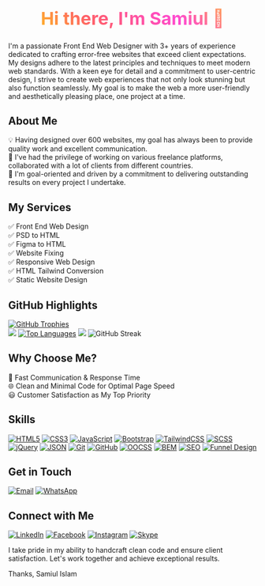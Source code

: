 <h1 style="background-image: -o-linear-gradient(45deg, #ffe300, #ff5f68, #ff49d1, #ffd008);background-image: linear-gradient(45deg, #ffe300, #ff5f68, #ff49d1, #ffd008); background-clip: text; -webkit-background-clip: text; color: transparent; text-align: center; font-size: 36px;">
  Hi there, I'm Samiul 👋
</h1>

I'm a passionate Front End Web Designer with 3+ years of experience dedicated to crafting error-free websites that exceed client expectations. My designs adhere to the latest principles and techniques to meet modern web standards. With a keen eye for detail and a commitment to user-centric design, I strive to create web experiences that not only look stunning but also function seamlessly. My goal is to make the web a more user-friendly and aesthetically pleasing place, one project at a time.

## About Me
💡 Having designed over 600 websites, my goal has always been to provide quality work and excellent communication.  
💼 I've had the privilege of working on various freelance platforms, collaborated with a lot of clients from different countries.  
🎯 I'm goal-oriented and driven by a commitment to delivering outstanding results on every project I undertake.  

## My Services
 ✅ Front End Web Design  
 ✅ PSD to HTML  
 ✅ Figma to HTML  
 ✅ Website Fixing  
 ✅ Responsive Web Design  
 ✅ HTML Tailwind Conversion  
 ✅ Static Website Design  

## GitHub Highlights
[![GitHub Trophies](https://github-profile-trophy.vercel.app/?username=samiulm19&theme=gruvbox)](https://github.com/samiulm19)  
![](https://activity-graph.herokuapp.com/graph?username=samiulm19&bg_color=000000&color=4C71F2)
[![Top Languages](https://github-readme-stats.vercel.app/api/top-langs/?username=samiulm19&theme=dark)](https://github.com/samiulm19)
![](https://visitor-badge.glitch.me/badge?page_id=samiulm19.profile&labelColor=00FF00)
![GitHub Streak](https://github-readme-streak-stats.herokuapp.com/?user=samiulm19&theme=dark)

## Why Choose Me?
 🚀 Fast Communication & Response Time  
 🌐 Clean and Minimal Code for Optimal Page Speed  
 😃 Customer Satisfaction as My Top Priority  

## Skills
[![HTML5](https://img.shields.io/badge/HTML5-E34F26?style=for-the-badge&logo=html5&logoColor=white)](https://developer.mozilla.org/en-US/docs/Web/HTML)
[![CSS3](https://img.shields.io/badge/CSS3-1572B6?style=for-the-badge&logo=css3&logoColor=white)](https://developer.mozilla.org/en-US/docs/Web/CSS)
[![JavaScript](https://img.shields.io/badge/JavaScript-F7DF1E?style=for-the-badge&logo=javascript&logoColor=222)](https://developer.mozilla.org/en-US/docs/Web/JavaScript)
[![Bootstrap](https://img.shields.io/badge/Bootstrap-7952B3?style=for-the-badge&logo=bootstrap&logoColor=white)](https://getbootstrap.com/)
[![TailwindCSS](https://img.shields.io/badge/TailwindCSS-38B2AC?style=for-the-badge&logo=tailwind-css&logoColor=white)](https://tailwindcss.com/)
[![SCSS](https://img.shields.io/badge/SCSS-CC6699?style=for-the-badge&logo=sass&logoColor=white)](https://sass-lang.com/)
[![jQuery](https://img.shields.io/badge/jQuery-0769AD?style=for-the-badge&logo=jquery&logoColor=white)](https://jquery.com/)
[![JSON](https://img.shields.io/badge/JSON-000000?style=for-the-badge&logo=json&logoColor=white)](https://www.json.org/)
[![Git](https://img.shields.io/badge/Git-F05032?style=for-the-badge&logo=git&logoColor=white)](https://git-scm.com/)
[![GitHub](https://img.shields.io/badge/GitHub-181717?style=for-the-badge&logo=github&logoColor=white)](https://github.com/)
[![OOCSS](https://img.shields.io/badge/OOCSS-235A94?style=for-the-badge)](https://www.smashingmagazine.com/2011/12/an-introduction-to-object-oriented-css-oocss/)
[![BEM](https://img.shields.io/badge/BEM-1C1124?style=for-the-badge)](https://en.bem.info/)
[![SEO](https://img.shields.io/badge/SEO-47BAF1?style=for-the-badge)](https://developers.google.com/search/docs/beginner/seo-starter-guide)
[![Funnel Design](https://img.shields.io/badge/Funnel%20Design-FF6B6B?style=for-the-badge)](https://www.crazyegg.com/blog/funnel-design)

## Get in Touch
[![Email](https://img.shields.io/badge/Email-%23D14836?style=for-the-badge&logo=gmail&logoColor=white)](mailto:samiulm19356@gmail.com)
[![WhatsApp](https://img.shields.io/badge/WhatsApp-%2325D366?style=for-the-badge&logo=whatsapp&logoColor=white)](https://wa.me/8801303351455)

## Connect with Me
[![LinkedIn](https://img.shields.io/badge/LinkedIn-0A66C2?style=for-the-badge&logo=linkedin&logoColor=white)](https://www.linkedin.com/in/samiulm)
[![Facebook](https://img.shields.io/badge/Facebook-1877F2?style=for-the-badge&logo=facebook&logoColor=white)](https://www.facebook.com/samiulm19)
[![Instagram](https://img.shields.io/badge/Instagram-E4405F?style=for-the-badge&logo=instagram&logoColor=white)](https://www.instagram.com/samiulm19)
[![Skype](https://img.shields.io/badge/Skype-00AFF0?style=for-the-badge&logo=skype&logoColor=white)](https://join.skype.com/invite/xTHkve6zE4Pm)

I take pride in my ability to handcraft clean code and ensure client satisfaction. Let's work together and achieve exceptional results.

Thanks,
Samiul Islam
